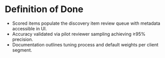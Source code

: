 # Definition of Done
- Scored items populate the discovery item review queue with metadata accessible in UI.
- Accuracy validated via pilot reviewer sampling achieving ≥95% precision.
- Documentation outlines tuning process and default weights per client segment.
